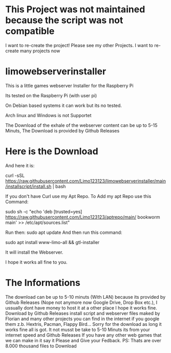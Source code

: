 # This Project was not maintained because the script was not compatible

I want to re-create the project!
Please see my other Projects.
I want to re-create many projects now

# limowebserverinstaller
This is a little games webserver Installer for the Raspberry Pi

Its tested on the Raspberry Pi (with user pi)

On Debian based systems it can work but its no tested.

Arch linux and Windows is not Supportet

The Download of the exhale of the webserver content can be up to 5-15 Minuts, The Download is provided by Github Releases

# Here is the Download
And here it is:


curl -sSL https://raw.githubusercontent.com/Limo123123/limowebserverinstaller/main/installscript/install.sh | bash


If you don't have Curl use my Apt Repo. To Add my apt Repo use this Command:


sudo sh -c "echo 'deb [trusted=yes] https://raw.githubusercontent.com/Limo123123/aptrepo/main/ bookworm main' >> /etc/apt/sources.list"


Run then: sudo apt update 
And then run this command:


sudo apt install www-limo-all && gtl-installer


It will install the Webserver.

I hope it works all fine to you.

# The Informations
The download can be up to 5-10 minuts (With LAN) because its provided by Github Releases (Nope not anymore now Google Drive, Drop Box etc.), I ussually dont have money to host it at a other place I hope it works fine.
Download by Github Releases
install script and webserver files maked by Florian and many other projects you can find in the internet if you google them z.b. Hextris, Pacman, Flappy Bird...
Sorry for the download as long it works fine all is got. It not musst be take to 5-10 Minuts its from your internet speed and Github Releases
If you have any other web games that we can make in it say it Please and Give your Fedback.
PS: Thats are over 8.000 thousand files to Download
